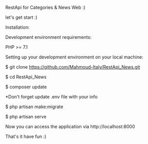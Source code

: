 RestApi for Categories & News Web :)

let's get start :)


Installation:

Development environment requirements:

PHP >= 7.1


Setting up your development environment on your local machine:


$ git clone https://github.com/Mahmoud-Italy/RestApi_News.git

$ cd RestApi_News

$ composer update

*Don't forget update .env file with your info


$ php artisan make:migrate

$ php artisan serve

Now you can access the application via http://localhost:8000


That's it have fun :)

